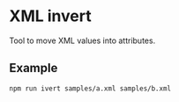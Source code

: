 # XML invert

Tool to move XML values into attributes.

## Example
`npm run ivert samples/a.xml samples/b.xml`
